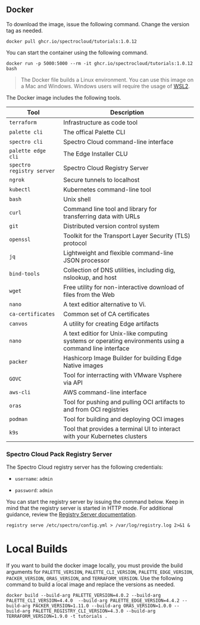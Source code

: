 ## Docker

To download the image, issue the following command. Change the version tag as needed.

```shell
docker pull ghcr.io/spectrocloud/tutorials:1.0.12
```

You can start the container using the following command.

```shell
docker run -p 5000:5000 --rm -it ghcr.io/spectrocloud/tutorials:1.0.12 bash
```

> The Docker file builds a Linux environment. You can use this image on a Mac and Windows. Windows users will require the usage of [WSL2](https://learn.microsoft.com/en-us/windows/wsl/about).

The Docker image includes the following tools.

| Tool                      | Description                                                                                             |
| ------------------------- | ------------------------------------------------------------------------------------------------------- |
| `terraform`               | Infrastructure as code tool                                                                             |
| `palette cli`             | The offical Palette CLI                                                                                 |
| `spectro cli`             | Spectro Cloud command-line interface                                                                    |
| `palette edge cli`        | The Edge Installer CLU                                                                                  |
| `spectro registry server` | Spectro Cloud Registry Server                                                                           |
| `ngrok`                   | Secure tunnels to localhost                                                                             |
| `kubectl`                 | Kubernetes command-line tool                                                                            |
| `bash`                    | Unix shell                                                                                              |
| `curl`                    | Command line tool and library for transferring data with URLs                                           |
| `git`                     | Distributed version control system                                                                      |
| `openssl`                 | Toolkit for the Transport Layer Security (TLS) protocol                                                 |
| `jq`                      | Lightweight and flexible command-line JSON processor                                                    |
| `bind-tools`              | Collection of DNS utilities, including dig, nslookup, and host                                          |
| `wget`                    | Free utility for non-interactive download of files from the Web                                         |
| `nano`                    | A text editior alternative to Vi.                                                                       |
| `ca-certificates`         | Common set of CA certificates                                                                           |
| `canvos`                  | A utility for creating Edge artifacts                                                                   |
| `nano`                    | A text editior for Unix-like computing systems or operating environments using a command line interface |
| `packer`                  | Hashicorp Image Builder for building Edge Native images                                                 |
| `GOVC`                    | Tool for interracting with VMware Vsphere via API                                                       |
| `aws-cli`                 | AWS command-line interface                                                                              |
| `oras`                    | Tool for pushing and pulling OCI artifacts to and from OCI registries                                   |
| `podman`                  | Tool for building and deploying OCI images                                                              |
| `k9s`                     | Tool that provides a terminal UI to interact with your Kubernetes clusters                              |

### Spectro Cloud Pack Registry Server

The Spectro Cloud registry server has the following credentials:

- `username`: `admin`

- `password`: `admin`

You can start the registry server by issuing the command below.
Keep in mind that the registry server is started in HTTP mode. For additional guidance, review the [Registry Server documentation](https://docs.spectrocloud.com/registries-and-packs/adding-a-custom-registry).

```shell
registry serve /etc/spectro/config.yml > /var/log/registry.log 2>&1 &
```

# Local Builds

If you want to build the docker image locally, you must provide the build arguments for `PALETTE_VERSION`, `PALETTE_CLI_VERSION`, `PALETTE_EDGE_VERSION`, `PACKER_VERSION`, `ORAS_VERSION`, and `TERRAFORM_VERSION`. Use the following command to build a local image and replace the versions as needed.

```shell
docker build --build-arg PALETTE_VERSION=4.0.2 --build-arg PALETTE_CLI_VERSION=4.4.0  --build-arg PALETTE_EDGE_VERSION=4.4.2 --build-arg PACKER_VERSION=1.11.0 --build-arg ORAS_VERSION=1.0.0 --build-arg PALETTE_REGISTRY_CLI_VERSION=4.3.0 --build-arg TERRAFORM_VERSION=1.9.0 -t tutorials .
```
